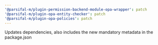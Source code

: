 ```yaml
---
'@parsifal-m/plugin-permission-backend-module-opa-wrapper': patch
'@parsifal-m/plugin-opa-entity-checker': patch
'@parsifal-m/plugin-opa-policies': patch
---
```


Updates dependencies, also includes the new mandatory metadata in the package.json

